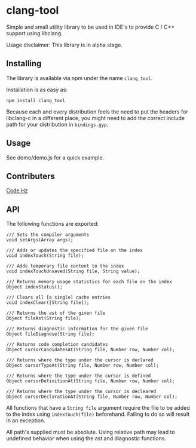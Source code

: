 clang-tool
==========

Simple and small utility library to be used in IDE's to provide C / C++ support using libclang.

Usage disclaimer: This library is in alpha stage.

Installing
----------

The library is available via npm under the name `clang_tool`.

Installation is as easy as:

    npm install clang_tool

Because each and every distribution feels the need to put the headers for
libclang-c in a different place, you might need to add the correct include path
for your distribution in `bindings.gyp`.

Usage
-----

See demo/demo.js for a quick example.

Contributers
------------

[Code Hz](https://github.com/codehz) 

API
---

The following functions are exported:

    /// Sets the compiler arguments
    void setArgs(Array args);

    /// Adds or updates the specified file on the index
    void indexTouch(String file);

    /// Adds temporary file content to the index
    void indexTouchUnsaved(String file, String value);

    /// Returns memory usage statistics for each file on the index
    Object indexStatus();

    /// Clears all [a single] cache entries
    void indexClear([String file]);

    /// Returns the ast of the given file
    Object fileAst(String file);

    /// Returns diagnostic information for the given file
    Object fileDiagnose(String file);

    /// Returns code completion candidates
    Object cursorCandidatesAt(String file, Number row, Number col);

    /// Returns where the type under the cursor is declared
    Object cursorTypeAt(String file, Number row, Number col);

    /// Returns where the type under the cursor is defined
    Object cursorDefinitionAt(String file, Number row, Number col);

    /// Returns where the type under the cursor is decleared
    Object cursorDeclarationAt(String file, Number row, Number col);

All functions that have a `String file` argument require the file to be added to the index using
`indexTouch(file)` beforehand. Failing to do so will result in an exception.

All path's supplied must be absolute. Using relative path may lead to undefined behavior when using
the ast and diagnostic functions.
